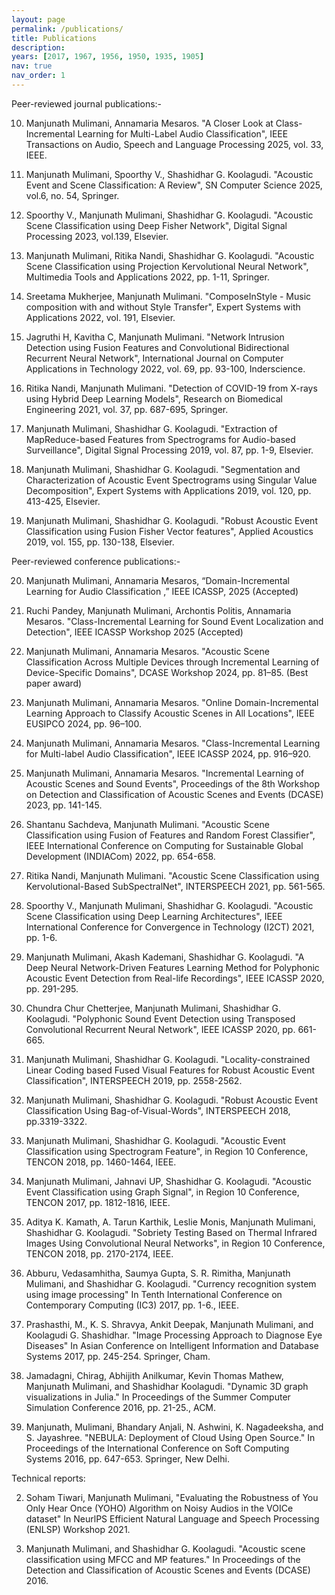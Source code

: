 ```yaml
---
layout: page
permalink: /publications/
title: Publications
description: 
years: [2017, 1967, 1956, 1950, 1935, 1905]
nav: true
nav_order: 1
---
```

Peer-reviewed journal publications:-

10. Manjunath Mulimani, Annamaria Mesaros. "A Closer Look at Class-Incremental Learning for Multi-Label Audio Classification", IEEE Transactions on Audio, Speech and Language Processing 2025, vol. 33, IEEE.

9. Manjunath Mulimani, Spoorthy V., Shashidhar G. Koolagudi. "Acoustic Event and Scene Classification: A Review", SN Computer Science 2025, vol.6, no. 54,  Springer. 

8. Spoorthy V., Manjunath Mulimani, Shashidhar G. Koolagudi. "Acoustic Scene Classification using Deep Fisher Network", Digital Signal Processing 2023, vol.139, Elsevier. 

7. Manjunath Mulimani, Ritika Nandi, Shashidhar G. Koolagudi. "Acoustic Scene Classification using Projection Kervolutional Neural Network", Multimedia Tools and Applications 2022, pp. 1-11, Springer.

6. Sreetama Mukherjee, Manjunath Mulimani. "ComposeInStyle - Music composition with and without Style Transfer", Expert Systems with Applications 2022, vol. 191, Elsevier.

5. Jagruthi H, Kavitha C, Manjunath Mulimani. "Network Intrusion Detection using Fusion Features and Convolutional Bidirectional Recurrent Neural Network", International Journal on Computer Applications in Technology 2022, vol. 69, pp. 93-100, Inderscience. 

4. Ritika Nandi, Manjunath Mulimani. "Detection of COVID-19 from X-rays using Hybrid Deep Learning Models", Research on Biomedical Engineering 2021, vol. 37, pp. 687-695, Springer. 

3. Manjunath Mulimani, Shashidhar G. Koolagudi. "Extraction of MapReduce-based Features from Spectrograms for Audio-based Surveillance", Digital Signal Processing 2019, vol. 87, pp. 1-9, Elsevier.

2. Manjunath Mulimani, Shashidhar G. Koolagudi. "Segmentation and Characterization of Acoustic Event Spectrograms using Singular Value Decomposition", Expert Systems with Applications 2019, vol. 120, pp. 413-425, Elsevier.

1. Manjunath Mulimani, Shashidhar G. Koolagudi. "Robust Acoustic Event Classification using Fusion Fisher Vector features", Applied Acoustics 2019, vol. 155, pp. 130-138, Elsevier.


Peer-reviewed conference publications:-

20. Manjunath Mulimani, Annamaria Mesaros, “Domain-Incremental Learning for Audio Classification ,” IEEE ICASSP, 2025 (Accepted)

19. Ruchi Pandey, Manjunath Mulimani, Archontis Politis, Annamaria Mesaros. "Class-Incremental Learning for Sound Event Localization and Detection", IEEE ICASSP Workshop 2025 (Accepted)

18. Manjunath Mulimani, Annamaria Mesaros. "Acoustic Scene Classification Across Multiple Devices through Incremental Learning of Device-Specific Domains", DCASE Workshop 2024, pp. 81–85. (Best paper award)

17. Manjunath Mulimani, Annamaria Mesaros. "Online Domain-Incremental Learning Approach to Classify Acoustic Scenes in All Locations", IEEE EUSIPCO 2024, pp. 96–100.

16. Manjunath Mulimani, Annamaria Mesaros. "Class-Incremental Learning for Multi-label Audio Classification", IEEE ICASSP 2024, pp. 916–920.

15. Manjunath Mulimani, Annamaria Mesaros. "Incremental Learning of Acoustic Scenes and Sound Events", Proceedings of the 8th Workshop on Detection and Classification of Acoustic Scenes and Events (DCASE) 2023, pp. 141-145.

14. Shantanu Sachdeva, Manjunath Mulimani. "Acoustic Scene Classification using Fusion of Features and Random Forest Classifier",  IEEE International Conference on Computing for Sustainable Global Development (INDIACom) 2022, pp. 654-658.

13.  Ritika Nandi, Manjunath Mulimani. "Acoustic Scene Classification using Kervolutional-Based SubSpectralNet",  INTERSPEECH 2021, pp. 561-565.

12.  Spoorthy V., Manjunath Mulimani, Shashidhar G. Koolagudi. "Acoustic Scene Classification using Deep Learning Architectures",  IEEE International Conference for Convergence in Technology (I2CT) 2021, pp. 1-6. 

11. Manjunath Mulimani, Akash Kademani, Shashidhar G. Koolagudi. "A Deep Neural Network-Driven Features Learning Method for Polyphonic Acoustic Event Detection from Real-life Recordings", IEEE ICASSP 2020, pp. 291-295.

10. Chundra Chur Chetterjee, Manjunath Mulimani, Shashidhar G. Koolagudi. "Polyphonic Sound Event Detection using Transposed Convolutional Recurrent Neural Network",  IEEE ICASSP 2020, pp. 661-665.

9.  Manjunath Mulimani, Shashidhar G. Koolagudi. "Locality-constrained Linear Coding based Fused Visual Features for Robust Acoustic Event Classification", INTERSPEECH 2019, pp. 2558-2562.

8. Manjunath Mulimani, Shashidhar G. Koolagudi. "Robust Acoustic Event Classification Using Bag-of-Visual-Words", INTERSPEECH 2018, pp.3319-3322.

7. Manjunath Mulimani, Shashidhar G. Koolagudi. "Acoustic Event Classification using Spectrogram Feature", in Region 10 Conference, TENCON 2018, pp. 1460-1464, IEEE.

6. Manjunath Mulimani, Jahnavi UP, Shashidhar G. Koolagudi. "Acoustic Event Classification using Graph Signal", in Region 10 Conference, TENCON 2017, pp. 1812-1816, IEEE.

5. Aditya K. Kamath, A. Tarun Karthik, Leslie Monis, Manjunath Mulimani, Shashidhar G. Koolagudi. "Sobriety Testing Based on Thermal Infrared Images Using Convolutional Neural Networks", in Region 10 Conference, TENCON 2018, pp. 2170-2174, IEEE.

4. Abburu, Vedasamhitha, Saumya Gupta, S. R. Rimitha, Manjunath Mulimani, and Shashidhar G. Koolagudi. "Currency recognition system using image processing" In Tenth International Conference on Contemporary Computing (IC3) 2017, pp. 1-6., IEEE.

3. Prashasthi, M., K. S. Shravya, Ankit Deepak, Manjunath Mulimani, and Koolagudi G. Shashidhar. "Image Processing Approach to Diagnose Eye Diseases" In Asian Conference on Intelligent Information and Database Systems 2017, pp. 245-254. Springer, Cham.

2. Jamadagni, Chirag, Abhijith Anilkumar, Kevin Thomas Mathew, Manjunath Mulimani, and Shashidhar Koolagudi. "Dynamic 3D graph visualizations in Julia." In Proceedings of the  Summer Computer Simulation Conference 2016, pp. 21-25., ACM.

1. Manjunath, Mulimani, Bhandary Anjali, N. Ashwini, K. Nagadeeksha, and S. Jayashree. "NEBULA: Deployment of Cloud Using Open Source." In Proceedings of the International Conference on Soft Computing Systems 2016, pp. 647-653. Springer, New Delhi.


Technical reports:

2. Soham Tiwari, Manjunath Mulimani, "Evaluating the Robustness of You Only Hear Once (YOHO) Algorithm on Noisy Audios in the VOICe dataset" In NeurlPS Efficient Natural Language and Speech Processing (ENLSP) Workshop 2021.

1. Manjunath Mulimani, and Shashidhar G. Koolagudi. "Acoustic scene classification using MFCC and MP features." In Proceedings of the Detection and Classification of Acoustic Scenes and Events (DCASE) 2016.


